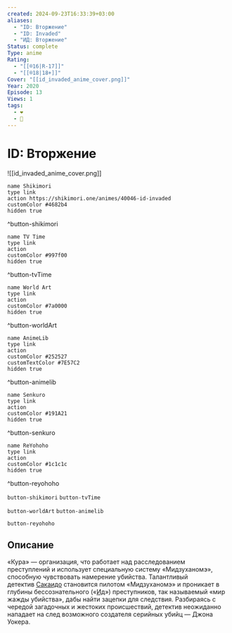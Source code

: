 ```yaml
---
created: 2024-09-23T16:33:39+03:00
aliases:
  - "ID: Вторжение"
  - "ID: Invaded"
  - "ИД: Вторжение"
Status: complete
Type: anime
Rating:
  - "[[®️16|R-17]]"
  - "[[®️18|18+]]"
Cover: "[[id_invaded_anime_cover.png]]"
Year: 2020
Episode: 13
Views: 1
tags:
  - ❤
  - 🔞
---
```


# ID: Вторжение

![[id_invaded_anime_cover.png]]

```button
name Shikimori
type link
action https://shikimori.one/animes/40046-id-invaded
customColor #4682b4
hidden true
```
^button-shikimori

```button
name TV Time
type link
action 
customColor #997f00
hidden true
```
^button-tvTime

```button
name World Art
type link
action 
customColor #7a0000
hidden true
```
^button-worldArt

```button
name AnimeLib
type link
action 
customColor #252527
customTextColor #7E57C2
hidden true
```
^button-animelib

```button
name Senkuro
type link
action 
customColor #191A21
hidden true
```
^button-senkuro

```button
name ReYohoho
type link
action 
customColor #1c1c1c
hidden true
```
^button-reyohoho



`button-shikimori` `button-tvTime`

`button-worldArt` `button-animelib`

`button-reyohoho`

## Описание

«Кура» — организация, что работает над расследованием преступлений и использует специальную систему «Мидзуханомэ», способную чувствовать намерение убийства. Талантливый детектив [Сакаидо](https://shikimori.one/characters/172213-akihito-narihisago) становится пилотом «Мидзуханомэ» и проникает в глубины бессознательного («[Ид](https://ru.wikipedia.org/wiki/%D0%9E%D0%BD%D0%BE_(%D0%BF%D1%81%D0%B8%D1%85%D0%BE%D0%BB%D0%BE%D0%B3%D0%B8%D1%8F))») преступников, так называемый «мир жажды убийства», дабы найти зацепки для следствия. Разбираясь с чередой загадочных и жестоких происшествий, детектив неожиданно нападает на след возможного создателя серийных убийц — Джона Уокера.
